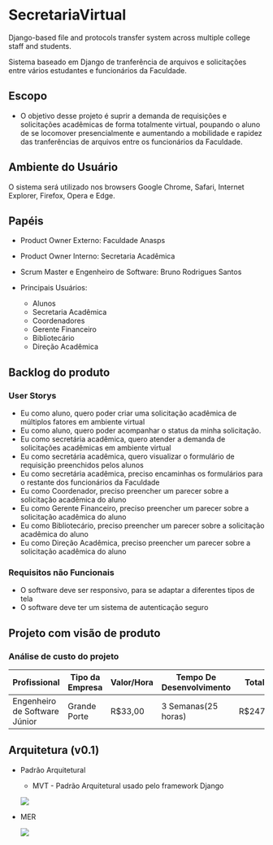 # SecretariaVirtual
Django-based file and protocols transfer system across multiple college staff and students.

Sistema baseado em Django de tranferência de arquivos e solicitações entre vários estudantes e funcionários da Faculdade.

## Escopo

* O objetivo desse projeto é suprir a demanda de requisições e solicitações acadêmicas de forma totalmente virtual,
poupando o aluno de se locomover presencialmente e aumentando a mobilidade e rapidez das tranferências de arquivos entre os funcionários da Faculdade.

## Ambiente do Usuário
O sistema será utilizado nos browsers Google Chrome, Safari, Internet Explorer, Firefox, Opera e Edge.

## Papéis

* Product Owner Externo: Faculdade Anasps
* Product Owner Interno: Secretaria Acadêmica
* Scrum Master e Engenheiro de Software: Bruno Rodrigues Santos
* Principais Usuários:
	
	* Alunos
	* Secretaria Acadêmica
	* Coordenadores
	* Gerente Financeiro
	* Bibliotecário
	* Direção Acadêmica

## Backlog do produto

### User Storys

* Eu como aluno, quero poder criar uma solicitação acadêmica de múltiplos fatores em ambiente virtual
* Eu como aluno, quero poder acompanhar o status da minha solicitação.
* Eu como secretária acadêmica, quero atender a demanda de solicitações acadêmicas em ambiente virtual
* Eu como secretária acadêmica, quero visualizar o formulário de requisição preenchidos pelos alunos
* Eu como secretária acadêmica, preciso encaminhas os formulários para o restante dos funcionários da Faculdade
* Eu como Coordenador, preciso preencher um parecer sobre a solicitação acadêmica do aluno
* Eu como Gerente Financeiro, preciso preencher um parecer sobre a solicitação acadêmica do aluno
* Eu como Bibliotecário, preciso preencher um parecer sobre a solicitação acadêmica do aluno
* Eu como Direção Acadêmica, preciso preencher um parecer sobre a solicitação acadêmica do aluno

### Requisitos não Funcionais

* O software deve ser responsivo, para se adaptar a diferentes tipos de tela
* O software deve ter um sistema de autenticação seguro

## Projeto com visão de produto

### Análise de custo do projeto

|Profissional|Tipo da Empresa|Valor/Hora|Tempo De Desenvolvimento|Total
|----|------|------|--------|------|
|Engenheiro de Software Júnior|Grande Porte|R$33,00|3 Semanas(25 horas)|R$2475

## Arquitetura (v0.1)

* Padrão Arquitetural
  * MVT - Padrão Arquitetural usado pelo framework Django
  
  ![](https://mdn.mozillademos.org/files/13931/basic-django.png)

* MER

  ![](https://i.imgur.com/rotiFsL.jpg)
